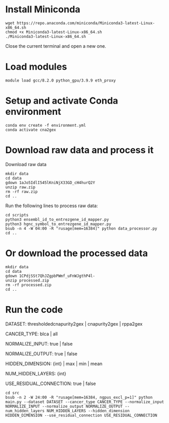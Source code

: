 # Install Miniconda

```
wget https://repo.anaconda.com/miniconda/Miniconda3-latest-Linux-x86_64.sh
chmod +x Miniconda3-latest-Linux-x86_64.sh
./Miniconda3-latest-Linux-x86_64.sh
```

Close the current terminal and open a new one.

# Load modules

```
module load gcc/8.2.0 python_gpu/3.9.9 eth_proxy
```

# Setup and activate Conda environment

```
conda env create -f environment.yml
conda activate cna2gex
```

# Download raw data and process it

Download raw data
```
mkdir data
cd data
gdown 1aJo5IdlI545lKniNjX33GD_cH4hurQ2Y
unzip raw.zip
rm -rf raw.zip
cd ..
```

Run the following lines to process raw data:

```
cd scripts
python3 ensembl_id_to_entrezgene_id_mapper.py
python3 hgnc_symbol_to_entrezgene_id_mapper.py
bsub -n 4 -W 04:00 -R "rusage[mem=16384]" python data_processor.py
cd ..
```

# Or download the processed data

```
mkdir data
cd data
gdown 1CPdjSSt7QhJZgpbPWmf_uFnWJgthP4l-
unzip processed.zip
rm -rf processed.zip
cd ..
```

# Run the code

DATASET: thresholdedcnapurity2gex | cnapurity2gex | rppa2gex

CANCER_TYPE: blca | all

NORMALIZE_INPUT: true | false

NORMALIZE_OUTPUT: true | false

HIDDEN_DIMENSION: {int} | max | min | mean

NUM_HIDDEN_LAYERS: {int}

USE_RESIDUAL_CONNECTION: true | false

```
cd src
bsub -n 2 -W 24:00 -R "rusage[mem=16384, ngpus_excl_p=1]" python main.py --dataset DATASET --cancer_type CANCER_TYPE --normalize_input NORMALIZE_INPUT --normalize_output NORMALIZE_OUTPUT --num_hidden_layers NUM_HIDDEN_LAYERS --hidden_dimension HIDDEN_DIMENSION --use_residual_connection USE_RESIDUAL_CONNECTION
```

